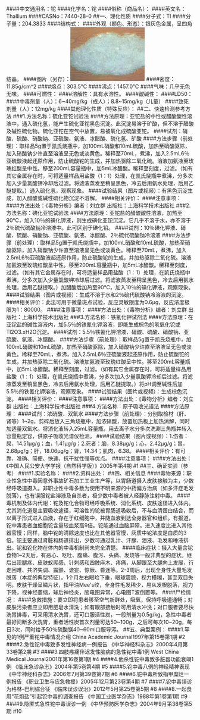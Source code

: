 ####中文通用名：铊
####化学名：铊
####俗称（商品名）：
####英文名：Thallium
####CASNo：7440-28-0
##一、理化性质
####分子式：Tl
####分子量：204.3833
####结构式：
####外观（颜色、形态）：银灰色金属，呈四角结晶。
####图片（另存）：![外观](./assets/duwu/铊/@1外观.jpg)
####密度：11.85g/cm^2
####熔点：303.5℃
####沸点：1457.0℃
####气味：几乎无色无味。
####可燃性：
####溶解性：具有水溶性。
####酸碱性：
####LD50：
####中毒剂量（人）：6~40mg/kg（成人）；8.8~15mg/kg（儿童）
####致死剂量（人）：12mg/kg
####其他理化性质（特殊反应）：
##二、快速检测参考方法
###1.方法名称：硫化亚铊试验法
####方法原理：亚铊盐的中性或醋酸酸性溶液中，通入硫化氢，能产生硫化亚铊黑色沉淀。此沉淀易溶于矿酸，但不溶于醋酸及碱性硫化物。硫化亚铊在空气中放置，易被氧化成硫酸亚铊。
####试剂：硝酸、硫酸、硝酸钠、亚硫酸、氨液、冰醋酸、硫化氢、矿酸
####方法步骤（前处理）：取样品5g置于凯氏烧瓶中，加100mL硝酸和10mL硫酸，加热至硝酸驱除，加入硝酸钠少许直至溶液呈无色或淡黄色。稀释至70mL，煮沸，加入2.5mL6％亚硫酸液起还原作用，防止硫酸铊的生成，并加热驱除二氧化硫。溶液加氨液至玫瑰红酸呈中性。移至200mL容量瓶中，加5mL冰醋酸。稀释至刻度，过滤。（如有其它金属存在时，可将适量样品用盐酸（1：1）处理，在凯氏烧瓶中煮沸，分多次加入少量氯酸钾冷却后过滤。将滤液蒸发至稍呈黑色，冷去后用氨水处理，后用乙醚提取。）通入硫化氢，观察现象。
####试验结果（图片或视频）：有黑色沉淀生成，加入醋酸或碱性硫化物沉淀不溶解。
####相关评价：
####注意事项：
####方法出处：《毒物分析》编者：刘立群 出版社：上海科学技术出版社
###2.方法名称：碘化亚铊试验法
####方法原理：亚铊盐的醋酸酸性溶液，加热至90℃，加入10％的碘化钾液，则生成碘化亚铊沉淀。它几乎不溶于水，亦不溶于2％硫代硫酸钠冷溶液中。此可区别于碘化铅。
####试剂：10％碘化钾液、硝酸、硫酸、硝酸钠、亚硫酸、氨液、冰醋酸、2％硫代硫酸钠冷溶液
####方法步骤（前处理）：取样品5g置于凯氏烧瓶中，加100mL硝酸和10mL硫酸，加热至硝酸驱除，加入硝酸钠少许直至溶液呈无色或淡黄色。稀释至70mL，煮沸，加入2.5mL6％亚硫酸液起还原作用，防止硫酸铊的生成，并加热驱除二氧化硫。溶液加氨液至玫瑰红酸呈中性。移至200mL容量瓶中，加5mL冰醋酸。稀释至刻度，过滤。（如有其它金属存在时，可将适量样品用盐酸（1：1）处理，在凯氏烧瓶中煮沸，分多次加入少量氯酸钾冷却后过滤。将滤液蒸发至稍呈黑色，冷去后用氨水处理，后用乙醚提取。）加醋酸后加热至90℃，加入10％的碘化钾液，观察现象。
####试验结果（图片或视频）：生成不溶于水和2％硫代硫酸钠冷溶液的沉淀。
####相关评价：此法可用于微量斑点试验，反应灵敏限度为0.6μg，反应浓度极限为1：80000。
####注意事项：
####方法出处：《毒物分析》编者：刘立群 出版社：上海科学技术出版社
###3.方法名称：铁氰化钾试剂法
####方法原理：在亚铊盐的碱性溶液内，加5.5％的铁氰化钾溶液，即能生成棕色的氢氧化铊或Tl2O3.xH2O沉淀。
####试剂：5.5％铁氰化钾溶液、硝酸、硫酸、硝酸钠、亚硫酸、氨液、冰醋酸。
####方法步骤（前处理）：取样品5g置于凯氏烧瓶中，加100mL硝酸和10mL硫酸，加热至硝酸驱除，加入硝酸钠少许直至溶液呈无色或淡黄色。稀释至70mL，煮沸，加入2.5mL6％亚硫酸液起还原作用，防止硫酸铊的生成，并加热驱除二氧化硫。溶液加氨液至玫瑰红酸呈中性。移至200mL容量瓶中，加5mL冰醋酸。稀释至刻度，过滤。（如有其它金属存在时，可将适量样品用盐酸（1：1）处理，在凯氏烧瓶中煮沸，分多次加入少量氯酸钾冷却后过滤。将滤液蒸发至稍呈黑色，冷去后用氨水处理，后用乙醚提取。）将pH调至碱性后加5.5％的铁氰化钾溶液，观察现象。
####试验结果（图片或视频）：生成棕色沉淀。
####相关评价：
####注意事项：
####方法出处：《毒物分析》编者：刘立群 出版社：上海科学技术出版社
###4.方法名称：原子吸收光谱法
####方法原理：
####试剂：浓硝酸、双氧水
####方法步骤（前处理）：分别取检材（肝、肾等）1~2g，剪碎后放入三角烧瓶中，加浓硝酸，放置加热板上加热消解，同时加适量双氧水。将消化液转入25mL容量瓶，用去离子水分多次洗涮三角瓶并转入容量瓶定容，供原子吸收光谱仪检测。
####试验结果（图片或视频）：1.伤者：尿，14.51μg/g；血，1.41μg/g；2.死者：脑，8.38μg/g；心，2.42μg/g；胃，2.68μg/g；肝，18.06μg/g；肾，14.34；肌肉，6.38。 
####相关评价：有可靠、准确、简便、快速、抗干扰性强等优点。
####注意事项：
####方法出处：《中国人民公安大学学报（自然科学版）》2005年第4期 #1
##三、确证实验（参考）
####1.实验名称：
####2.资料出处：
##四、相关信息
####毒物来源：职业性急性中毒因意外事故矿石加工工业生产等，以胃肠道摄入皮肤接触为主，少数经呼吸道摄入。非职业性中毒多数为使用不明来源的中药偏方治病（如多汗症毛发脱落），也有误服铊盐溶液及自杀者，极少数中毒者被人经静脉注射中毒。
####毒机制及体内代谢：铊及铊化合物可经呼吸系统、消化系统、皮肤途径进入体内。尤其消化道是主要吸收途径，可溶性的铊被胃肠道吸收后，不与血清蛋白结合，而以离子形式进入血液，存在于红细胞中，并随血液到达全身器官和组织。有报道，铊中毒患者血细胞铊含量较血浆高9倍。铊能通过血脑屏障，进入速度比进入其他器官慢；同样，脑中铊的清除速度也比在其他器官慢，灰质中铊浓度是白质的3倍。铊主要通过肾脏和肠道排出，少数可通过乳汁、汗腺、泪液、毛发和唾液排出。铊和铊化物在体内的中毒机制尚未完全清楚。
####临床症状：摄入大量含铊食物1~2天后，有恶心、呕吐、腹痛、腹泻、头痛、发烧等一般非典型的症状。继后出现腿疼、皮肤蚁爬感、针刺感和四肢麻木、疼痛，从脚跟至大腿向上发展，行走困难、共济失调、震颤、谵妄、惊厥、昏迷等。2-3周后，出现全身性大量毛发脱落（本症的典型特征）。1个月左右眼睑下垂，眼球震颤，视力模糊，甚至双目失明。皮肤干燥呈鳞片状，指甲油Mee's纹，全身性毛发稀少，易从发根脱落，视力下降，视神经萎缩，球后神经炎，脑电图异常，心电图T波倒置等。
####尸检情况：
####急救措施：要立即将患者移至空气新鲜处，吸氧，保持呼吸道通畅；对皮肤污染者应立即用肥皂水清洗；如有眼部接触时可用清水冲洗；对口服者要尽快洗胃排毒，可采用清水洗胃，还可口服活性炭，一般剂量为0.5g/kg，急性中毒者最好间断多次洗胃，重者活性炭首次剂量可达50~100g，之后可每次10~20g，每日3次，同时给予50％硫酸镁40~60ml口服导泻。
##五、典型案例：
####1.罕见的1例严重铊中毒情况介绍 China Academic Journal1997年第15卷第1期 #2
####2.急性铊中毒致多发性神经病一例报告 《中华神经科杂志》2000年4月第33卷第2期 #3
####3.四肢疼痛伴迟发性脑病的急性铊中毒1例 West China Medical Journal2001年第16卷第1期 #4
####4.他杀性铊中毒致多脏器功能衰竭1例 《临床急诊杂志》2004年第5卷第4期 #5
####5.铊中毒八例的神经精神表现 《中华神经科杂志》2006年7月第39卷第7期 #6
####6.铊中毒所致指甲糜烂一例报告 《职业卫生与应急救援》2005年12月第23卷第4期 #7
####7.铊中毒误诊为格林-巴利综合征 《临床误诊误治》2012年5月第25卷第5期 #8 
####8.一起食用“花炮盐”引起铊中毒的调查报告 《中国工业医学杂志》1988年第1卷第1期 #9
####9.隐匿式急性铊中毒误诊一例 《中华预防医学杂志》2004年9月第38卷第5期 #10
